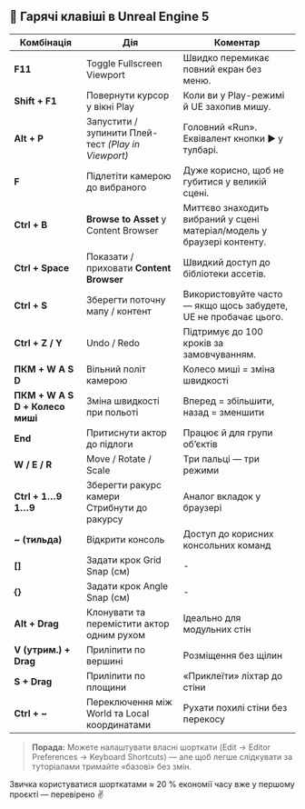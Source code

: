 ## 🎹 Гарячі клавіші в Unreal Engine 5  

| Комбінація | Дія | Коментар |
|------------|-----|----------|
| **F11** | Toggle Fullscreen Viewport | Швидко перемикає повний екран без меню. |
| **Shift + F1** | Повернути курсор у вікні Play | Коли ви у Play-режимі й UE захопив мишу. |
| **Alt + P** | Запустити / зупинити Плей-тест *(Play in Viewport)* | Головний «Run». Еквівалент кнопки ▶️ у тулбарі. |
| **F** | Підлетіти камерою до вибраного | Дуже корисно, щоб не губитися у великій сцені. |
| **Ctrl + B**    | **Browse to Asset** у Content Browser             | Миттєво знаходить вибраний у сцені матеріал/модель у браузері контенту. |
| **Ctrl + Space**| Показати / приховати **Content Browser**          | Швидкий доступ до бібліотеки ассетів. |
| **Ctrl + S** | Зберегти поточну мапу / контент | Використовуйте часто — якщо щось забудете, UE не пробачає цього. |
| **Ctrl + Z / Y** | Undo / Redo | Підтримує до 100 кроків за замовчуванням. |
| **ПКМ + W A S D** | Вільний політ камерою | Колесо миші = зміна швидкості |
| **ПКМ + W A S D + Колесо миші** | Зміна швидкості при польоті | Вперед = збільшити, назад = зменшити |
| **End** | Притиснути актор до підлоги | Працює й для групи об’єктів |
| **W / E / R** | Move / Rotate / Scale | Три пальці — три режими |
| **Ctrl + 1…9**<br/>**1…9** | Зберегти ракурс камери<br/>Стрибнути до ракурсу | Аналог вкладок у браузері |
| **~ (тильда)** | Відкрити консоль | Доступ до корисних консольних команд |
| **[]** | Задати крок Grid Snap (см) | - |
| **{}** | Задати крок Angle Snap (см) | - |
| **Alt + Drag** | Клонувати та перемістити актор одним рухом | Ідеально для модульних стін |
| **V (утрим.) + Drag** | Приліпити по вершині | Розміщення без щілин |
| **S + Drag** | Приліпити по площини | «Приклеїти» ліхтар до стіни |
| **Ctrl + ~** | Переключення між World та Local координатами | Рухати похилі стіни без перекосу |

> **Порада:** Можете налаштувати власні шорткати (Edit → Editor Preferences → Keyboard Shortcuts) — але щоб легше слідкувати за туторіалами тримайте «базові» без змін.

Звичка користуватися шорткатами ≈ 20 % економії часу вже у першому проєкті — перевірено ✌️
